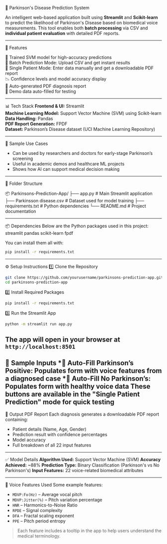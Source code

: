 🧠 Parkinson's Disease Prediction System

An intelligent web-based application built using **Streamlit** and **Scikit-learn** to predict the likelihood of Parkinson's Disease based on biomedical voice measurements. This tool enables both **batch processing** via CSV and **individual patient evaluation** with detailed PDF reports.

---

🚀 Features

🎯 Trained SVM model for high-accuracy predictions  
📁 Batch Prediction Mode: Upload CSV and get instant results  
👤 Single Patient Mode: Enter data manually and get a downloadable PDF report  
📉 Confidence levels and model accuracy display  
📄 Auto-generated PDF diagnosis report  
🧪 Demo data auto-filled for testing  

---

📊 Tech Stack
**Frontend & UI:** Streamlit  
**Machine Learning Model:** Support Vector Machine (SVM) using Scikit-learn  
**Data Handling:** Pandas  
**PDF Report Generation:** FPDF  
**Dataset:** Parkinson’s Disease dataset (UCI Machine Learning Repository)  

---

📝 Sample Use Cases
- Can be used by researchers and doctors for early-stage Parkinson’s screening  
- Useful in academic demos and healthcare ML projects  
- Shows how AI can support medical decision making  

---

📂 Folder Structure

📦 Parkinsons-Prediction-App/
├── app.py                    # Main Streamlit application
├── Parkinsson disease.csv   # Dataset used for model training
├── requirements.txt         # Python dependencies
└── README.md                # Project documentation

---
📦 Dependencies
Below are the Python packages used in this project:
streamlit
pandas
scikit-learn
fpdf

You can install them all with:
```bash
pip install -r requirements.txt
```
---

⚙️ Setup Instructions
1️⃣ Clone the Repository
```bash
git clone https://github.com/yourusername/parkinsons-prediction-app.git
cd parkinsons-prediction-app
```
2️⃣ Install Required Packages
```bash
pip install -r requirements.txt
```
3️⃣ Run the Streamlit App
```bash
python -m streamlit run app.py
```
The app will open in your browser at `http://localhost:8501`
---

🧪 Sample Inputs
*🧠 **Auto-Fill Parkinson’s Positive**: Populates form with voice features from a diagnosed case
*💪 **Auto-Fill No Parkinson’s**: Populates form with healthy voice data
These buttons are available in the "Single Patient Prediction" mode for quick testing
---
📄 Output PDF Report
Each diagnosis generates a downloadable PDF report containing:
* Patient details (Name, Age, Gender)
* Prediction result with confidence percentages
* Model accuracy
* Full breakdown of all 22 input features

---

✅ Model Details
**Algorithm Used:** Support Vector Machine (SVM)
**Accuracy Achieved:** \~88%
**Prediction Type:** Binary Classification (Parkinson's vs No Parkinson's)
**Input Features:** 22 voice-related biomedical attributes

---
🧠 Voice Features Used
Some example features:

* `MDVP:Fo(Hz)` – Average vocal pitch
* `MDVP:Jitter(%)` – Pitch variation percentage
* `HNR` – Harmonics-to-Noise Ratio
* `RPDE` – Signal complexity
* `DFA` – Fractal scaling exponent
* `PPE` – Pitch period entropy

> Each feature includes a tooltip in the app to help users understand the medical terminology.
